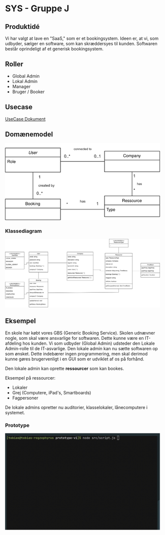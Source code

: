 # SYS - Gruppe J

## Produktidé

Vi har valgt at lave en "SaaS," som er et bookingsystem.
Ideen er, at vi, som udbyder, sælger en software, som kan skræddersyes til kunden. Softwaren består oprindeligt af et generisk bookingsystem. 

## Roller

- Global Admin
- Lokal Admin
- Manager
- Bruger / Booker

## Usecase
[UseCase Dokument](https://docs.google.com/document/d/1xxmISS68Xoby0AoRGuLd3un52yQZHQYerZO2AStOcio/edit?usp=sharing)

## Domænemodel
![image](https://github.com/TheRealJackiBoi/SYS/blob/main/Domain%20Model.svg)


### Klassediagram
![image](https://github.com/TheRealJackiBoi/SYS/blob/main/Class%20Diagram%20(GBS).svg)


## Eksempel

En skole har købt vores GBS (Generic Booking Service).
Skolen udnævner nogle, som skal være ansvarlige for softwaren. Dette kunne være en IT-afdeling hos kunden.
Vi som udbyder (Global Admin) udsteder den Lokale Admin-rolle til de IT-asvarlige.
Den lokale admin kan nu sætte softwaren op som ønsket. Dette indebærer ingen programmering, men skal derimod kunne gøres brugervenligt i en GUI som er udviklet af os på forhånd.

Den lokale admin kan oprette **ressourcer** som kan bookes. 

Eksempel på ressourcer:
- Lokaler
- Grej (Computere, iPad's, Smartboards)
- Fagpersoner

De lokale admins opretter nu auditorier, klasselokaler, lånecomputere i systemet.

### Prototype

![GIF](https://github.com/TheRealJackiBoi/SYS/blob/main/prototype-v1/prototype-v1-example.gif)
